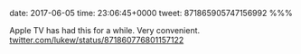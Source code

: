 date: 2017-06-05
time: 23:06:45+0000
tweet: 871865905747156992
%%%

Apple TV has had this for a while. Very convenient. [twitter.com/lukew/status/871860776801157122](https://twitter.com/lukew/status/871860776801157122)

